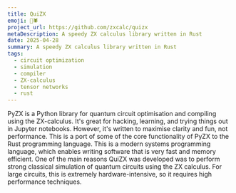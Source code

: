 ```yaml
---
title: QuiZX
emoji: 🦀🕷️
project_url: https://github.com/zxcalc/quizx
metaDescription: A speedy ZX calculus library written in Rust
date: 2025-04-28
summary: A speedy ZX calculus library written in Rust
tags:
  - circuit optimization
  - simulation
  - compiler
  - ZX-calculus
  - tensor networks
  - rust
---
```


PyZX is a Python library for quantum circuit optimisation and compiling using the ZX-calculus. It's great for hacking, learning, and trying things out in Jupyter notebooks. However, it's written to maximise clarity and fun, not performance. This is a port of some of the core functionality of PyZX to the Rust programming language. This is a modern systems programming language, which enables writing software that is very fast and memory efficient. One of the main reasons QuiZX was developed was to perform strong classical simulation of quantum circuits using the ZX calculus. For large circuits, this is extremely hardware-intensive, so it requires high performance techniques.

